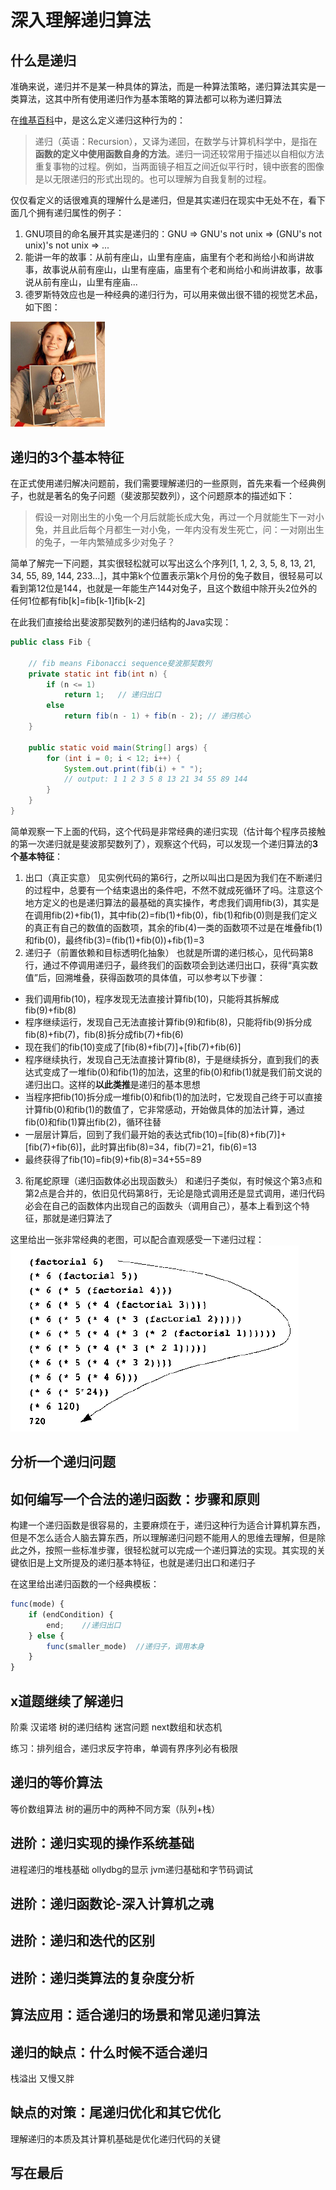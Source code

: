 # 深入理解递归算法

## 什么是递归

准确来说，递归并不是某一种具体的算法，而是一种算法策略，递归算法其实是一类算法，这其中所有使用递归作为基本策略的算法都可以称为递归算法
<!-- more -->
在[维基百科](https://zh.wikipedia.org/wiki/递归)中，是这么定义递归这种行为的：
>递归（英语：Recursion），又译为递回，在数学与计算机科学中，是指在**函数的定义中使用函数自身的方法**。递归一词还较常用于描述以自相似方法重复事物的过程。例如，当两面镜子相互之间近似平行时，镜中嵌套的图像是以无限递归的形式出现的。也可以理解为自我复制的过程。

仅仅看定义的话很难真的理解什么是递归，但是其实递归在现实中无处不在，看下面几个拥有递归属性的例子：
1. GNU项目的命名展开其实是递归的：GNU => GNU's not unix => (GNU's not unix)'s not unix => ...
2. 能讲一年的故事：从前有座山，山里有座庙，庙里有个老和尚给小和尚讲故事，故事说从前有座山，山里有座庙，庙里有个老和尚给小和尚讲故事，故事说从前有座山，山里有座庙...
3. 德罗斯特效应也是一种经典的递归行为，可以用来做出很不错的视觉艺术品，如下图：
<img src="/images/algorithm/德罗斯特效应.jpg" title="Droste Effect" alt="droste effect" style="max-width:30%;margin:auto;" />

## 递归的3个基本特征

在正式使用递归解决问题前，我们需要理解递归的一些原则，首先来看一个经典例子，也就是著名的兔子问题（斐波那契数列），这个问题原本的描述如下：

> 假设一对刚出生的小兔一个月后就能长成大兔，再过一个月就能生下一对小兔，并且此后每个月都生一对小兔，一年内没有发生死亡，问：一对刚出生的兔子，一年内繁殖成多少对兔子？

简单了解完一下问题，其实很轻松就可以写出这么个序列\[1, 1, 2, 3, 5, 8, 13, 21, 34, 55, 89, 144, 233...]，其中第k个位置表示第k个月份的兔子数目，很轻易可以看到第12位是144，也就是一年能生产144对兔子，且这个数组中除开头2位外的任何1位都有fib\[k]=fib\[k-1]fib\[k-2]

在此我们直接给出斐波那契数列的递归结构的Java实现：

```java
public class Fib {

    // fib means Fibonacci sequence斐波那契数列
    private static int fib(int n) {
        if (n <= 1)
            return 1;   // 递归出口
        else
            return fib(n - 1) + fib(n - 2); // 递归核心
    }

    public static void main(String[] args) {
        for (int i = 0; i < 12; i++) {
            System.out.print(fib(i) + " ");
            // output: 1 1 2 3 5 8 13 21 34 55 89 144
        }
    }
}
```

简单观察一下上面的代码，这个代码是非常经典的递归实现（估计每个程序员接触的第一次递归就是斐波那契数列了），观察这个代码，可以发现一个递归算法的**3个基本特征**：

1. 出口（真正实意）
见实例代码的第6行，之所以叫出口是因为我们在不断递归的过程中，总要有一个结束退出的条件吧，不然不就成死循环了吗。注意这个地方定义的也是递归算法的最基础的真实操作，考虑我们调用fib(3)，其实是在调用fib(2)+fib(1)，其中fib(2)=fib(1)+fib(0)，fib(1)和fib(0)则是我们定义的真正有自己的数值的函数项，其余的fib(4)一类的函数项不过是在堆叠fib(1)和fib(0)，最终fib(3)=(fib(1)+fib(0))+fib(1)=3
2. 递归子（前置依赖和目标透明化抽象）
也就是所谓的递归核心，见代码第8行，通过不停调用递归子，最终我们的函数项会到达递归出口，获得“真实数值”后，回溯堆叠，获得函数项的具体值，可以参考以下步骤：
- 我们调用fib(10)，程序发现无法直接计算fib(10)，只能将其拆解成fib(9)+fib(8)
- 程序继续运行，发现自己无法直接计算fib(9)和fib(8)，只能将fib(9)拆分成fib(8)+fib(7)，fib(8)拆分成fib(7)+fib(6)
- 现在我们的fib(10)变成了\[fib(8)+fib(7)]+\[fib(7)+fib(6)]
- 程序继续执行，发现自己无法直接计算fib(8)，于是继续拆分，直到我们的表达式变成了一堆fib(0)和fib(1)的加法，这里的fib(0)和fib(1)就是我们前文说的递归出口。这样的**以此类推**是递归的基本思想
- 当程序把fib(10)拆分成一堆fib(0)和fib(1)的加法时，它发现自己终于可以直接计算fib(0)和fib(1)的数值了，它非常感动，开始做具体的加法计算，通过fib(0)和fib(1)算出fib(2)，循环往替
- 一层层计算后，回到了我们最开始的表达式fib(10)=\[fib(8)+fib(7)]+\[fib(7)+fib(6)]，此时算出fib(8)=34，fib(7)=21，fib(6)=13
- 最终获得了fib(10)=fib(9)+fib(8)=34+55=89
3. 衔尾蛇原理（递归函数体必出现函数头）
和递归子类似，有时候这个第3点和第2点是合并的，依旧见代码第8行，无论是隐式调用还是显式调用，递归代码必会在自己的函数体内出现自己的函数头（调用自己），基本上看到这个特征，那就是递归算法了

这里给出一张非常经典的老图，可以配合直观感受一下递归过程：
<img src="/images/algorithm/recursion/fib.png" title="fib_old" alt="fib_old" style="max-width:950%;margin:auto;" />

## 分析一个递归问题

## 如何编写一个合法的递归函数：步骤和原则

构建一个递归函数是很容易的，主要麻烦在于，递归这种行为适合计算机算东西，但是不怎么适合人脑去算东西，所以理解递归问题不能用人的思维去理解，但是除此之外，按照一些标准步骤，很轻松就可以完成一个递归算法的实现。其实现的关键依旧是上文所提及的递归基本特征，也就是递归出口和递归子

在这里给出递归函数的一个经典模板：
```javascript
func(mode) {
    if (endCondition) {      
        end;    //递归出口
    } else {
        func(smaller_mode)  //递归子，调用本身
    }
}
```





## x道题继续了解递归

阶乘
汉诺塔
树的递归结构
迷宫问题
next数组和状态机

练习：排列组合，递归求反字符串，单调有界序列必有极限

## 递归的等价算法

等价数组算法
树的遍历中的两种不同方案（队列+栈）

## 进阶：递归实现的操作系统基础

进程递归的堆栈基础
ollydbg的显示
jvm递归基础和字节码调试

## 进阶：递归函数论-深入计算机之魂

## 进阶：递归和迭代的区别

## 进阶：递归类算法的复杂度分析

## 算法应用：适合递归的场景和常见递归算法

## 递归的缺点：什么时候不适合递归

栈溢出
又慢又胖

## 缺点的对策：尾递归优化和其它优化

理解递归的本质及其计算机基础是优化递归代码的关键

## 写在最后



